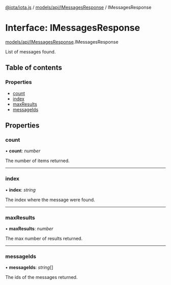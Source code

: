 [@iota/iota.js](../README.md) / [models/api/IMessagesResponse](../modules/models_api_imessagesresponse.md) / IMessagesResponse

# Interface: IMessagesResponse

[models/api/IMessagesResponse](../modules/models_api_imessagesresponse.md).IMessagesResponse

List of messages found.

## Table of contents

### Properties

- [count](models_api_imessagesresponse.imessagesresponse.md#count)
- [index](models_api_imessagesresponse.imessagesresponse.md#index)
- [maxResults](models_api_imessagesresponse.imessagesresponse.md#maxresults)
- [messageIds](models_api_imessagesresponse.imessagesresponse.md#messageids)

## Properties

### count

• **count**: *number*

The number of items returned.

___

### index

• **index**: *string*

The index where the message were found.

___

### maxResults

• **maxResults**: *number*

The max number of results returned.

___

### messageIds

• **messageIds**: *string*[]

The ids of the messages returned.

